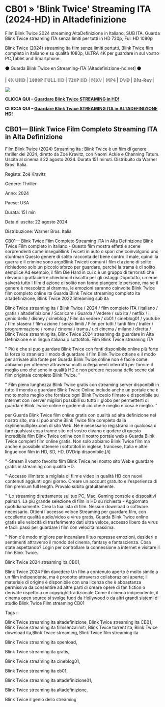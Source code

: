 # CB01 » 'Blink Twice' Streaming ITA (2024-HD) in Altadefinizione

Film Blink Twice 2024 streaming AltaDefinizione in Italiano, SUB ITA. Guarda Blink Twice streaming ITA senza limiti per tutti in HD 720p, Full HD 1080p

Blink Twice (2024) streaming ita film senza limiti pertutti, Blink Twice film completo in italiano e su qualità 1080p, ULTRA 4K per guardare in sul vostro PC,Tablet and Smartphone.

⚫ Guarda Blink Twice en Streaming-ITA [Altadefinizione-hd.net] ⚫

| 𝟜𝕂 𝕌ℍ𝔻 | 𝟙𝟘𝟠𝟘ℙ 𝔽𝕌𝕃𝕃 ℍ𝔻 | 𝟟𝟚𝟘ℙ ℍ𝔻 | 𝕄𝕂𝕍 | 𝕄ℙ𝟜 | 𝔻𝕍𝔻 | 𝔹𝕝𝕦-ℝ𝕒𝕪 |

<p dir="auto"><a href="https://t.co/PU9HhMZ5KH" title="GUARDA HD" rel="nofollow"><img src="https://i.imgur.com/jhNGoEt.gif" style="max-width: 100%;"></a></p>

**CLICCA QUI –  [Guardare Blink Twice STREAMING in HD!](https://t.co/PU9HhMZ5KH)**

**CLICCA QUI –  [Guardare Blink Twice STREAMING ITA in ALTADEFINIZIONE HD!](https://t.co/PU9HhMZ5KH)**

## CB01— Blink Twice Film Completo Streaming ITA in Alta Definizione

Film Blink Twice (2024) Streaming ita : Blink Twice è un film di genere thriller del 2024, diretto da Zoë Kravitz, con Naomi Ackie e Channing Tatum. Uscita al cinema il 22 agosto 2024. Durata 151 minuti. Distribuito da Warner Bros. Italia.

Regista: Zoë Kravitz

Genere: Thriller

Anno: 2024

Paese: USA

Durata: 151 min

Data di uscita: 22 agosto 2024

Distribuzione: Warner Bros. Italia

CB01— Blink Twice Film Completo Streaming ITA in Alta Definizione Blink Twice Film completo in italiano - Questo film mostra effetti e scene sorprendenti come inseguiBlink Twiceti in auto o spari che coinvolgono uno stuntman Questo genere di solito racconta del bene contro il male, quindi la guerra e il crimine sono argoBlink Twiceti comuni I film d azione di solito richiedono solo un piccolo sforzo per guardare, perché la trama è di solito semplice Ad esempio, il film Die Hard in cui c è un gruppo di terroristi che rilevano i grattacieli e chiedono il riscatto per gli ostaggi Dopotutto, un eroe salverà tutto I film d azione di solito non fanno piangere le persone, ma se il genere è mescolato al dramma, le emozioni saranno coinvolte Blink Twice film completo online ita Guarda Blink Twice streaming completo ita altadefinizione, Blink Twice 2022 Streaming sub ita

Blink Twice streaming ita / Blink Twice / 2024 / film completo ITA / italiano / gratis / altadefinizione / Scaricare / Guarda / Vedere / sub ita / netflix / il genio dello / disney / cineblog / Film da vedere / cb01 / cineblog01 / youtube / film stasera / film azione / senza limiti / Film per tutti / tanti film / trailer / programmazione / roma / cinema / trama / uci cinema / milano / diretta / Blink Twice streaming ita, Blink Twice 2024 streaming da guardare in Alta Definizione e in lingua italiana o sottotitoli. Film Blink Twice streaming ITA


" Più è che si può guardare Blink Twice con fonti disponibile online più forte la forza lo straniero il modo di guardare il film Blink Twice ottiene e il modo per arrivare alla fonte per Guarda Blink Twice online non è facile come abbiamo per ottenere attraverso molti collegamenti interrotti per fornire il meglio uno che sono in qualità HD e non perdere nessuna delle scene dal film originale completo Blink Twice. "


" Film pieno lunghezza Blink Twice gratis con streaming server disponibili in tutto il mondo a guardare Blink Twice Online include anche un portale che è molto molto meglio che fornisce ogni Blink Twiceolo filmato è disponibile su internet con i server migliori possibili su tutto il globo per permetterti di guardare Blink Twice online e godere di ciò che è meglio e cosa è meglio. "

per Guarda Blink Twice film online gratis con qualità ad alta definizione nel nostro sito, ma si può anche Blink Twice film completo dalla skylinemultiplex.com di sito Web. Né è necessario registrarsi in qualcosa o fare qualsiasi cosa tranne sito nel vostro divano e godere di questo incredibile film Blink Twice online con il nostro portale web a Guarda Blink Twice completi film online gratis. Non solo abbiamo Blink Twice film ma anche è possibile ottenere i sottotitoli in inglese, francese, Italia e altre lingue con film in HD, SD, HD, DVDrip disponibile.[/i]

"-Stream il vostro favorito film Blink Twice nel nostro sito Web e guardare gratis in streaming con qualità HD.

"-Accesso illimitato a migliaia di film e video in qualità HD con nuovi contenuti aggiunti ogni giorno. Creare un account gratuito e l'esperienza di film premium full length. Provalo subito gratuitamente.

"-Lo streaming direttamente sul tuo PC, Mac, Gaming console e dispositivi palmari. La più grande selezione di film in HD su richiesta - Aggiornato quotidianamente. Crea la tua lista di film. Nessun download o software necessario. Ottieni l'accesso veloce Streaming per guardare film, con eccellente qualità audio/video e virus gratis, Guarda Blink Twice online gratis alle velocità di trasferimento dati ultra veloce, accesso libero da virus e facili passi per guardare i film con velocità massima.

"-Non c'è modo migliore per incanalare il tuo represse emozioni, desideri e sentimenti attraverso il mondo del cinema, fantasy e fantascienza. Cosa state aspettando? Login per controllare la connessione a internet e visitare il film Blink Twice.

Blink Twice 2024 streaming ita CB01,
 
Blink Twice 2024 Film davedere Un film a contenuto aperto è molto simile a un film indipendente, ma è prodotto attraverso collaborazioni aperte; il materiale di origine è disponibile con una licenza che è abbastanza permissiva da consentire ad altre parti di creare opere di fan fiction o derivate rispetto a un copyright tradizionale Come il cinema indipendente, il cinema open source si svolge fuori da Hollywood o da altri grandi sistemi di studio Blink Twice Film streaming CB01

Tags ::

Blink Twice streaming ita altadefinizione, Blink Twice streaming ita CB01, Blink Twice streaming ita filmsenzalimiti, Blink Twice torrent ita, Blink Twice download ita,Blink Twice streaming, Blink Twice film streaming ita

Blink Twice streaming ita openload,

Blink Twice streaming ita gratis,

Blink Twice streaming ita cineblog01,

Blink Twice streaming ita cb01,

Blink Twice streaming ita altadefinizione01,

Blink Twice streaming ita altadefinizione, 

Blink Twice il genio dello streaming

